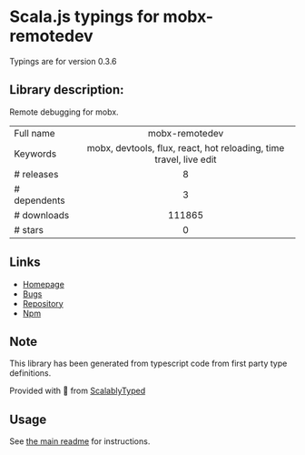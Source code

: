 
# Scala.js typings for mobx-remotedev

Typings are for version 0.3.6

## Library description:
Remote debugging for mobx.

|                    |                 |
| ------------------ | :-------------: |
| Full name          | mobx-remotedev |
| Keywords           | mobx, devtools, flux, react, hot reloading, time travel, live edit |
| # releases         | 8 |
| # dependents       | 3 |
| # downloads        | 111865 |
| # stars            | 0 |

## Links
- [Homepage](https://github.com/zalmoxisus/mobx-remotedev)
- [Bugs](https://github.com/zalmoxisus/mobx-remotedev/issues)
- [Repository](https://github.com/zalmoxisus/mobx-remotedev)
- [Npm](https://www.npmjs.com/package/mobx-remotedev)
    


## Note
This library has been generated from typescript code from first party type definitions.

Provided with :purple_heart: from [ScalablyTyped](https://github.com/oyvindberg/ScalablyTyped)

## Usage
See [the main readme](../../readme.md) for instructions.


